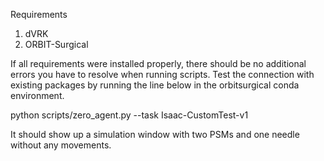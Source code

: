 Requirements
1. dVRK
2. ORBIT-Surgical

If all requirements were installed properly, there should be no additional errors you have to resolve when running scripts.
Test the connection with existing packages by running the line below in the orbitsurgical conda environment.

python scripts/zero_agent.py --task Isaac-CustomTest-v1

It should show up a simulation window with two PSMs and one needle without any movements.
